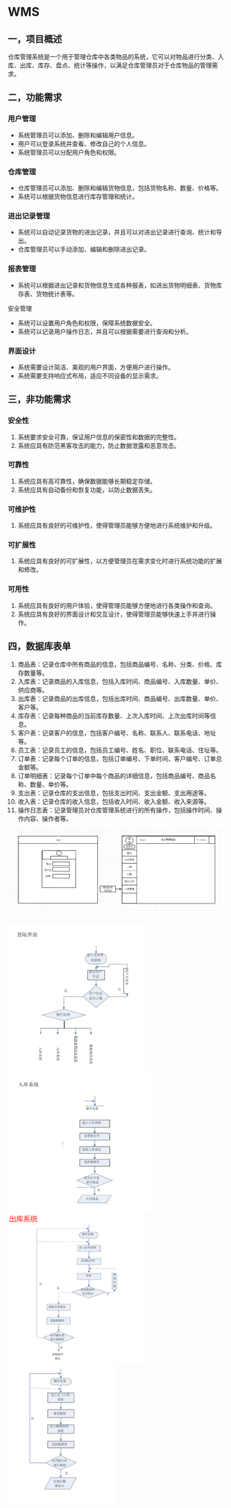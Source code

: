 # WMS





## 一，项目概述

仓库管理系统是一个用于管理仓库中各类物品的系统，它可以对物品进行分类、入库、出库、库存、盘点、统计等操作，以满足仓库管理员对于仓库物品的管理需求。

## 二，功能需求

### 用户管理

- 系统管理员可以添加、删除和编辑用户信息。
- 用户可以登录系统并查看、修改自己的个人信息。
- 系统管理员可以分配用户角色和权限。

### 仓库管理

- 仓库管理员可以添加、删除和编辑货物信息，包括货物名称、数量、价格等。
- 系统可以根据货物信息进行库存管理和统计。

### 进出记录管理

- 系统可以自动记录货物的进出记录，并且可以对进出记录进行查询、统计和导出。
- 仓库管理员可以手动添加、编辑和删除进出记录。

### 报表管理

- 系统可以根据进出记录和货物信息生成各种报表，如进出货物明细表、货物库存表、货物统计表等。

安全管理

- 系统可以设置用户角色和权限，保障系统数据安全。
- 系统可以记录用户操作日志，并且可以根据需要进行查询和分析。

### 界面设计

- 系统需要设计简洁、美观的用户界面，方便用户进行操作。
- 系统需要支持响应式布局，适应不同设备的显示需求。

## 三，非功能需求

### 安全性

1. 系统要求安全可靠，保证用户信息的保密性和数据的完整性。
2. 系统应具有防范黑客攻击的能力，防止数据泄露和恶意攻击。

### 可靠性

1. 系统应具有高可靠性，确保数据能够长期稳定存储。
2. 系统应具有自动备份和恢复功能，以防止数据丢失。

### 可维护性

1. 系统应具有良好的可维护性，使得管理员能够方便地进行系统维护和升级。

### 可扩展性

1. 系统应具有良好的可扩展性，以方便管理员在需求变化时进行系统功能的扩展和修改。

### 可用性

1. 系统应具有良好的用户体验，使得管理员能够方便地进行各类操作和查询。
2. 系统应具有良好的界面设计和交互设计，使得管理员能够快速上手并进行操作。



## 四，数据库表单



1. 商品表：记录仓库中所有商品的信息，包括商品编号、名称、分类、价格、库存数量等。
2. 入库表：记录商品的入库信息，包括入库时间、商品编号、入库数量、单价、供应商等。
3. 出库表：记录商品的出库信息，包括出库时间、商品编号、出库数量、单价、客户等。
4. 库存表：记录每种商品的当前库存数量、上次入库时间、上次出库时间等信息。
5. 客户表：记录客户的信息，包括客户编号、名称、联系人、联系电话、地址等。
6. 员工表：记录员工的信息，包括员工编号、姓名、职位、联系电话、住址等。
7. 订单表：记录每个订单的信息，包括订单编号、下单时间、客户编号、订单总金额等。
8. 订单明细表：记录每个订单中每个商品的详细信息，包括商品编号、商品名称、数量、单价等。
9. 支出表：记录仓库的支出信息，包括支出时间、支出金额、支出用途等。
10. 收入表：记录仓库的收入信息，包括收入时间、收入金额、收入来源等。
11. 操作日志表：记录管理员对仓库管理系统进行的所有操作，包括操作时间、操作内容、操作者等。



![image-20230416154409392](image\image-20230416154409392.png)









<img src="image\image-20230416152836136.png" alt="image-20230416152836136" style="zoom:50%;" />

<img src="image\image-20230416152852206.png" alt="image-20230416152852206" style="zoom:50%;" />

<img src="image\image-20230416152927127.png" alt="image-20230416152927127" style="zoom:50%;" />



<img src="image\image-20230416152955130.png" alt="image-20230416152955130" style="zoom:50%;" />	











